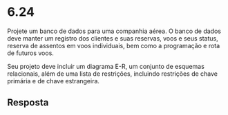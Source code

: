 # 6.24

Projete um banco de dados para uma companhia aérea. O banco de dados deve manter um registro dos clientes e suas reservas, voos e seus status, reserva de assentos em voos individuais, bem como a programação e rota de futuros voos.

Seu projeto deve incluir um diagrama E-R, um conjunto de esquemas relacionais, além de uma lista de restrições, incluindo restrições de chave primária e de chave estrangeira.

## Resposta
